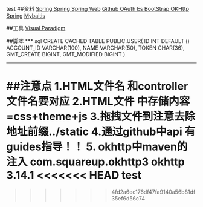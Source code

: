 
test
##资料
[Spring ](https://spring.io/guides )
[Spring ](https://github.com/qianchonghao/Community)
[Spring Web](https://spring.io/guides/gs/serving-web-content/)
[Github OAuth  ](https://developer.github.com/apps/building-oauth-apps/creating-an-oauth-app/)
[Es ](https://elasticsearch.cn/)
[BootStrap ](https://v3.bootcss.com)
[OKHttp](https://square.github.io/okhttp/)
[Spring](https://docs.spring.io/spring-boot/docs/2.0.0.RC1/reference/htmlsingle/#boot-documentation)
[Mybaitis]()

##工具
[Visual Paradigm](https://www.visual-paradigm.com/cn/)

##脚本
*** sql
CREATE CACHED TABLE PUBLIC.USER(
    ID INT DEFAULT () 
    ACCOUNT_ID VARCHAR(100),
    NAME VARCHAR(50),
    TOKEN CHAR(36),
    GMT_CREATE BIGINT,
    GMT_MODIFIED BIGINT
)

*** 
##注意点
1.HTML文件名 和controller文件名要对应
2.HTML文件 <head>中存储内容=css+theme+js
3.拖拽文件到<head>注意去除 地址前缀../static
4.通过github中api 有guides指导！！
5. okhttp中maven的注入
       <dependency>
              <groupId>com.squareup.okhttp3</groupId>
              <artifactId>okhttp</artifactId>
              <version>3.14.1</version>
          </dependency>
<<<<<<< HEAD
 test 
=======
>>>>>>> 4fd2a6ec176df47fa9140a56b81df35ef6d56c74

